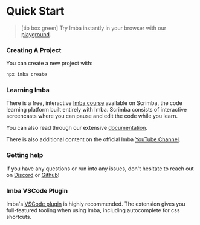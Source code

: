 # Quick Start

> [tip box green] Try Imba instantly in your browser with our [playground](/try/examples/apps/playground/app.imba).

### Creating A Project

You can create a new project with:

```sh
npx imba create
```

### Learning Imba

There is a free, interactive
[Imba course](https://scrimba.com/learn/imba)
available on Scrimba, the code learning platform built entirely with
Imba. Scrimba consists of interactive screencasts where you can pause
and edit the code while you learn.

You can also read through our extensive [documentation](/docs).

There is also additional content on the official Imba [YouTube Channel](https://www.youtube.com/@imbajs/videos).

### Getting help

If you have any questions or run into any issues, don't hesitate to
reach out on
[Discord](https://discord.gg/mkcbkRw)
or
[Github](https://github.com/imba/imba)!

### Imba VSCode Plugin

Imba's
[VSCode plugin](https://marketplace.visualstudio.com/items?itemName=scrimba.vsimba)
is highly recommended. The extension gives you full-featured tooling
when using Imba, including autocomplete for css shortcuts.
